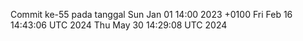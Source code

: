 Commit ke-55 pada tanggal Sun Jan 01 14:00 2023 +0100
Fri Feb 16 14:43:06 UTC 2024
Thu May 30 14:29:08 UTC 2024
